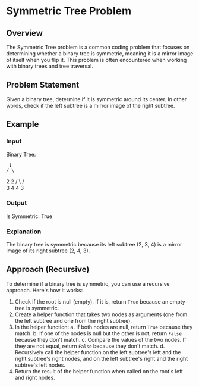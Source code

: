 # Symmetric Tree Problem

## Overview
The Symmetric Tree problem is a common coding problem that focuses on determining whether a binary tree is symmetric, meaning it is a mirror image of itself when you flip it. This problem is often encountered when working with binary trees and tree traversal.

## Problem Statement
Given a binary tree, determine if it is symmetric around its center. In other words, check if the left subtree is a mirror image of the right subtree.

## Example
### Input
Binary Tree:

     1
    / \
   2   2
  / \  /\
 3  4 4  3

 ### Output
Is Symmetric: True

### Explanation
The binary tree is symmetric because its left subtree (2, 3, 4) is a mirror image of its right subtree (2, 4, 3).

## Approach (Recursive)
To determine if a binary tree is symmetric, you can use a recursive approach. Here's how it works:

1. Check if the root is null (empty). If it is, return `True` because an empty tree is symmetric.
2. Create a helper function that takes two nodes as arguments (one from the left subtree and one from the right subtree).
3. In the helper function:
   a. If both nodes are null, return `True` because they match.
   b. If one of the nodes is null but the other is not, return `False` because they don't match.
   c. Compare the values of the two nodes. If they are not equal, return `False` because they don't match.
   d. Recursively call the helper function on the left subtree's left and the right subtree's right nodes, and on the left subtree's right and the right subtree's left nodes.
4. Return the result of the helper function when called on the root's left and right nodes.
